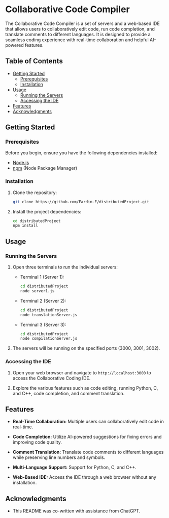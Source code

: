 # Collaborative Code Compiler

The Collaborative Code Compiler is a set of servers and a web-based IDE that allows users to collaboratively edit code, run code completion, and translate comments to different languages. It is designed to provide a seamless coding experience with real-time collaboration and helpful AI-powered features.

## Table of Contents
- [Getting Started](#getting-started)
  - [Prerequisites](#prerequisites)
  - [Installation](#installation)
- [Usage](#usage)
  - [Running the Servers](#running-the-servers)
  - [Accessing the IDE](#accessing-the-ide)
- [Features](#features)
- [Acknowledgments](#acknowledgments)

## Getting Started

### Prerequisites

Before you begin, ensure you have the following dependencies installed:

- [Node.js](https://nodejs.org/)
- [npm](https://www.npmjs.com/) (Node Package Manager)

### Installation

1. Clone the repository:

   ```bash
   git clone https://github.com/Fardin-E/distributedProject.git
   ```

2. Install the project dependencies:

   ```bash
   cd distributedProject
   npm install
   ```

## Usage

### Running the Servers

1. Open three terminals to run the individual servers:

   - Terminal 1 (Server 1):

     ```bash
     cd distributedProject
     node server1.js
     ```

   - Terminal 2 (Server 2):

     ```bash
     cd distributedProject
     node translationServer.js
     ```

   - Terminal 3 (Server 3):

     ```bash
     cd distributedProject
     node compilationServer.js
     ```

2. The servers will be running on the specified ports (3000, 3001, 3002).

### Accessing the IDE

1. Open your web browser and navigate to `http://localhost:3000` to access the Collaborative Coding IDE.

2. Explore the various features such as code editing, running Python, C, and C++, code completion, and comment translation.

## Features

- **Real-Time Collaboration:** Multiple users can collaboratively edit code in real-time.

- **Code Completion:** Utilize AI-powered suggestions for fixing errors and improving code quality.

- **Comment Translation:** Translate code comments to different languages while preserving line numbers and symbols.

- **Multi-Language Support:** Support for Python, C, and C++.

- **Web-Based IDE:** Access the IDE through a web browser without any installation.

## Acknowledgments

- This README was co-written with assistance from ChatGPT.
